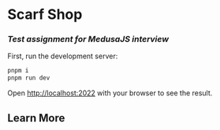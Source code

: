 # Scarf Shop
### *Test assignment for MedusaJS interview*

First, run the development server:

```bash
pnpm i
pnpm run dev
```

Open [http://localhost:2022](http://localhost:2022) with your browser to see the result.

## Learn More

